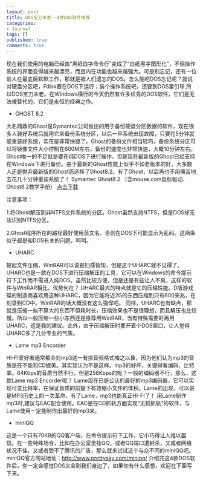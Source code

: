 ```yaml
---
layout: post
title: DOS宝刀未老——4款DOS软件推荐
categories:
- Journal
tags: []
published: true
comments: true
---
```

<p>现在我们使用的电脑已经由“黑纸白字命令行”变成了“白纸黑字图形化”，不但操作系统的界面变得越来越漂亮，而且内在功能也越来越强大。可是别忘记，还有一位前人在最底层默默工作，那就是被人们遗忘的DOS。怎么能吧DOS忘记呢？就说对硬盘分区吧，Fdisk要在DOS下运行；装个操作系统吧，还要到DOS里引导,所以DOS宝刀未老。在Windows横行的今天仍然有许多优秀的DOS软件，它们是无法被替代的，它们是永恒的经典之作。<!--more-->
<ul>
	<li>GHOST 8.2</li>
</ul>
大名鼎鼎的Ghost是Symantec公司推出的用于备份硬盘分区数据的软件，现在很多人装好系统后就用它来备份系统分区，以后一旦系统出现故障，只要花5分钟就能重装好系统，实在是非常快捷了。Ghost的备份文件相当轻巧，备份系统分区可以将镜像文件大小控制在600M左右，备份的速度也非常快速，大概10分钟左右。Ghost唯一的不足就是要在纯DOS下进行操作，但是现在最新版的Ghost已经支持在Windows下进行备份。由于最新的Ghost性能上似乎不如老版本的好，大多数人还是抛弃最新版的Ghost而选择了Ghost8.2。有了Ghost，以后再也不用痛苦地去花几十分钟重装系统了！  Symantec  Ghost8.2 （含mouse.com鼠标驱动、Ghost8.2教学手册）     <a href="http://acesolo.googlepages.com/Ghost82.rar">点击下载</a></p>

<p>注意事项：</p>

<p>1.将Ghost解压到非NTFS文件系统的分区。Ghost虽然支持NTFS，但是DOS却无法识别NTFS分区。</p>

<p>2.Ghost程序所在的路径最好使用英文名，否则在DOS下可能显示为乱码。这两条似乎都是和DOS有关的问题，呵呵。
<ul>
	<li>UHARC</li>
</ul>
提起文件压缩，WinRAR可以说是妇孺皆知，但是这个UHARC就不见得了。UHARC也是一款在DOS下进行压缩解压的工具，它可以在Windows的命令提示符下工作而不需进入纯DOS。虽然比较方便，但是还是有些让人不爽，这样的软件与WinRAR相比，优势何在？  UHARC最大的特点就是它的压缩性能。D版游戏碟的制造商喜欢用这种UHARC，因为它能将近2G的东西压缩到只有600来兆，在刻录到CD中。WinRAR的话大概没有这么强悍吧。  同样，UHARC也有缺点，那就是压缩一些不算大的东西不但耗时长，压缩效果也不是很理想，而且解压也比较慢。所以一般压缩一些小东西还是推荐用WinRAR，当有特殊需要时再用UHARC，这是我的建议。此外，由于压缩解压时要开着个DOS窗口，让人觉得UHARC多了几分专业的气质。
<ul>
	<li>Lame mp3 Encorder</li>
</ul>
HI-FI爱好者通常都会对mp3这一有损音频格式嗤之以鼻，因为他们认为mp3的音质是在不能和CD媲美。其实我认为不是这样。mp3的好坏，关键得看编码、比特率。64Kbps的音质当然不行，但是256Kbps的呢？一般的编码器不行，那么，这款Lame mp3 Encorder呢？  Lame现在已是公认的最好的mp3编码器，它可以实现可变比特率，在保证音质的前提下有效缩小文件的体积。Lame的出现，可以说是MP3历史上的一次革命，有了Lame，mp3也能真正HI-FI了！  用Lame制作mp3时,建议与EAC配合使用。EAC是在CD抓轨方面实现“无损抓轨”的软件，与Lame使用一定能制作出最好的mp3来。
<ul>
	<li>miniQQ</li>
</ul>
这是一个只有70KB的QQ客户端，在命令提示符下工作，它小巧得让人难以置信。在一些特殊场合，比如在办公室里挂QQ，或者QQ端口遭封杀，又或者网络状况不佳，又或者受不了腾讯的广告，那么就来试试这个与众不同的miniQQ吧。  miniQQ官方网站地址：<a href="http://www.prettysky.com/miniqq/">http://www.prettysky.com/miniqq/</a>  介绍完这4款DOS软件后，你一定会感觉DOS又会到我们身边了，如果你有什么感想，欢迎在下面写下来。</p>
